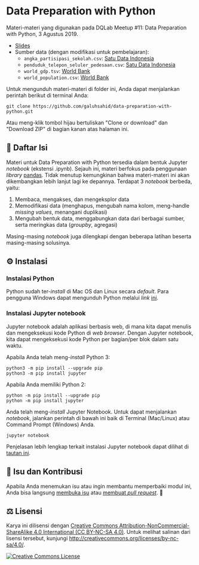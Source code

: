 # Data Preparation with Python
Materi-materi yang digunakan pada DQLab Meetup #11: Data Preparation with Python, 3 Agustus 2019.

- [Slides](https://speakerdeck.com/galuhsahid/data-preparation-with-python)
- Sumber data (dengan modifikasi untuk pembelajaran):
    - `angka_partisipasi_sekolah.csv`: [Satu Data Indonesia](https://data.go.id/dataset/angka-partisipasi-sekolah)
    - `penduduk_telepon_seluler_pedesaan.csv`: [Satu Data Indonesia](https://data.go.id/dataset/proporsi-penduduk-yang-memiliki-telepon-seluler-di-daerah-perdesaan)
    - `world_gdp.tsv`: [World Bank](https://data.worldbank.org/indicator/ny.gdp.mktp.kd.zg)
    - `world_population.csv`: [World Bank](https://data.worldbank.org/indicator/SP.POP.TOTL?view=chart)

Untuk mengunduh materi-materi di folder ini, Anda dapat menjalankan perintah berikut di terminal Anda:

```
git clone https://github.com/galuhsahid/data-preparation-with-python.git
```

Atau meng-klik tombol hijau bertuliskan "Clone or download" dan "Download ZIP" di bagian kanan atas halaman ini.

## 📖 Daftar Isi
Materi untuk Data Preparation with Python tersedia dalam bentuk Jupyter *notebook* (ekstensi .ipynb). Sejauh ini, materi berfokus pada penggunaan *library* [pandas](https://github.com/pandas-dev/pandas). Tidak menutup kemungkinan bahwa materi-materi ini akan dikembangkan lebih lanjut lagi ke depannya. Terdapat 3 *notebook* berbeda, yaitu:
1. Membaca, mengakses, dan mengeksplor data
2. Memodifikasi data (menghapus, mengubah nama kolom, meng-handle *missing values*, menangani duplikasi)
3. Mengubah bentuk data, menggabungkan data dari berbagai sumber, serta meringkas data (*groupby*, agregasi)

Masing-masing *notebook* juga dilengkapi dengan beberapa latihan beserta masing-masing solusinya.

## ⚙️ Instalasi
### Instalasi Python
Python sudah ter-*install* di Mac OS dan Linux secara *default*. Para pengguna Windows dapat mengunduh Python melalui *link* [ini](https://www.python.org/downloads/).

### Instalasi Jupyter notebook
Jupyter notebook adalah aplikasi berbasis web, di mana kita dapat menulis dan mengeksekusi kode Python di ​*web browser*​. Dengan Jupyter notebook, kita dapat mengeksekusi kode Python per bagian/per blok dalam satu waktu.

Apabila Anda telah meng-*install* Python 3:
```
python3 -m pip install --upgrade pip
python3 -m pip install jupyter
```

Apabila Anda memiliki Python 2:
```
python -m pip install --upgrade pip
python -m pip install jupyter
```

Anda telah meng-*install* Jupyter Notebook. Untuk dapat menjalankan *notebook*, jalankan perintah di bawah ini baik di Terminal (Mac/Linux) atau Command Prompt (Windows) Anda.
```
jupyter notebook
```

Penjelasan lebih lengkap terkait instalasi Jupyter notebook dapat dilihat di [tautan ini](https://jupyter.org/install).

## 💭 Isu dan Kontribusi
Apabila Anda menemukan isu atau ingin membantu memperbaiki modul ini, Anda bisa langsung [membuka isu](https://github.com/galuhsahid/data-preparation-with-python/issues/new) atau [membuat *pull request*](https://github.com/galuhsahid/data-preparation-with-python/compare). 🙏

## ⚖️ Lisensi
Karya ini dilisensi dengan <a rel="license" href="http://creativecommons.org/licenses/by-nc-sa/4.0/">Creative Commons Attribution-NonCommercial-ShareAlike 4.0 International (CC BY-NC-SA 4.0)</a>. Untuk melihat salinan dari lisensi tersebut, kunjungi http://creativecommons.org/licenses/by-nc-sa/4.0/.

<a rel="license" href="https://creativecommons.org/licenses/by-nc-sa/4.0/"><img alt="Creative Commons License" style="border-width:0" src="https://i.creativecommons.org/l/by-nc-sa/4.0/88x31.png" /></a>